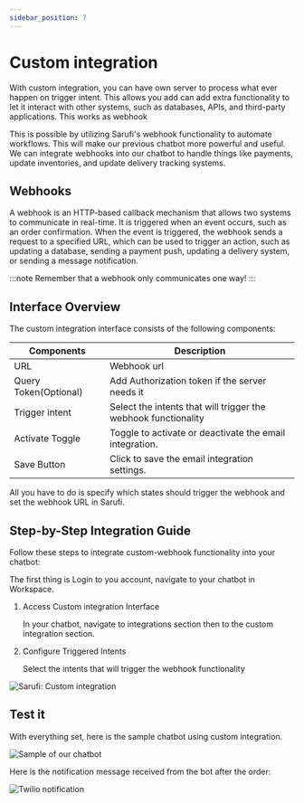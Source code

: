 ```yaml
---
sidebar_position: 7
---
```


# Custom integration

With custom integration, you can have own server to process what ever happen on trigger intent. This allows you add can add extra functionality to let it interact with other systems, such as databases, APIs, and third-party applications. This works as webhook

This is possible by utilizing Sarufi's webhook functionality to automate workflows. This will make our previous chatbot more powerful and useful. We can integrate webhooks into our chatbot to handle things like payments, update inventories, and update delivery tracking systems.

## Webhooks

A webhook is an HTTP-based callback mechanism that allows two systems to communicate in real-time. It is triggered when an event occurs, such as an order confirmation. When the event is triggered, the webhook sends a request to a specified URL, which can be used to trigger an action, such as updating a database, sending a payment push, updating a delivery system, or sending a message notification.

:::note
Remember that a webhook only communicates one way!
:::

## Interface Overview

The custom integration interface consists of the following components:

| Components          | Description                                                |
|-------------------|------------------------------------------------------------|
| URL  | Webhook url |
| Query Token(Optional)           | Add Authorization token if the server needs it                     |
| Trigger intent              | Select the intents that will trigger the webhook functionality                     |
| Activate Toggle   | Toggle to activate or deactivate the email integration.    |
| Save Button       | Click to save the email integration settings.             |

All you have to do is specify which states should trigger the webhook and set the webhook URL in Sarufi.

## Step-by-Step Integration Guide

Follow these steps to integrate custom-webhook functionality into your chatbot:

The first thing is Login to you account, navigate to your chatbot in Workspace.

1. Access Custom integration Interface

    In your chatbot, navigate to integrations section then to the custom integration section.

1. Configure Triggered Intents

    Select the intents that will trigger the webhook functionality

![Sarufi: Custom integration](/img/custom-integration.png)

## Test it

With everything set, here is the sample chatbot using custom integration.

![Sample of our chatbot](/gif/webhook-order-pizza.gif)

Here is the notification message received from the bot after the order:

![Twilio notification](/img/twilio-notification.jpeg)
